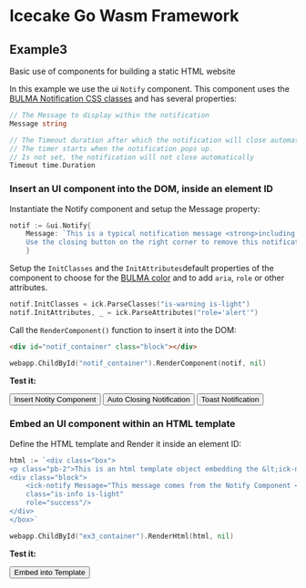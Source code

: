 # Icecake Go Wasm Framework 
## Example3

<div class="subtitle">Basic use of components for building a static HTML website</div>

In this example we use the ui `Notify` component. This component uses the [BULMA Notification CSS classes](https://bulma.io/documentation/elements/notification/) and has several properties: 

``` Go
// The Message to display within the notification
Message string

// The Timeout duration after which the notification will close automatically.
// The timer starts when the notification pops up.
// Is not set, the notification will not close automatically
Timeout time.Duration
```
### Insert an UI component into the DOM, inside an element ID

Instantiate the Notify component and setup the Message property:

```Go
notif := &ui.Notify{
    Message: `This is a typical notification message <strong>including html <a href="#">link</a>.</strong> 
    Use the closing button on the right corner to remove this notification.`,
    }
```

Setup the `InitClasses` and the `InitAttributes`default properties of the component to choose for the [BULMA color](https://bulma.io/documentation/customize/variables/) and to add `aria`, `role` or other attributes.

``` Go
notif.InitClasses = ick.ParseClasses("is-warning is-light")
notif.InitAttributes, _ = ick.ParseAttributes("role='alert'")
```

Call the `RenderComponent()` function to insert it into the DOM:

```HTML
<div id="notif_container" class="block"></div>
```

```Go
webapp.ChildById("notif_container").RenderComponent(notif, nil)
```

<strong>Test it:</strong>

<button class="button is-warning" id="btn1">Insert Notity Component</button>
<button class="button is-danger" id="btn2">Auto Closing Notification</button>
<button class="button is-success is-light" id="btn3">Toast Notification</button>

<div id="notif_container" class="block"></div>

### Embed an UI component within an HTML template

Define the HTML template and Render it inside an element ID:

```Go
html := `<div class="box">
<p class="pb-2">This is an html template object embedding the &lt;ick-notify&gt; element.</p>
<div class="block">
    <ick-notify Message="This message comes from the Notify Component <strong>embedded into an html template</strong>."
    class="is-info is-light"
    role="success"/>
</div>
</box>`

webapp.ChildById("ex3_container").RenderHtml(html, nil)
```

<strong>Test it:</strong>

<button class="button is-info" id="btn4">Embed into Template</button>

<div id="ex3_container" class="block"></div>

